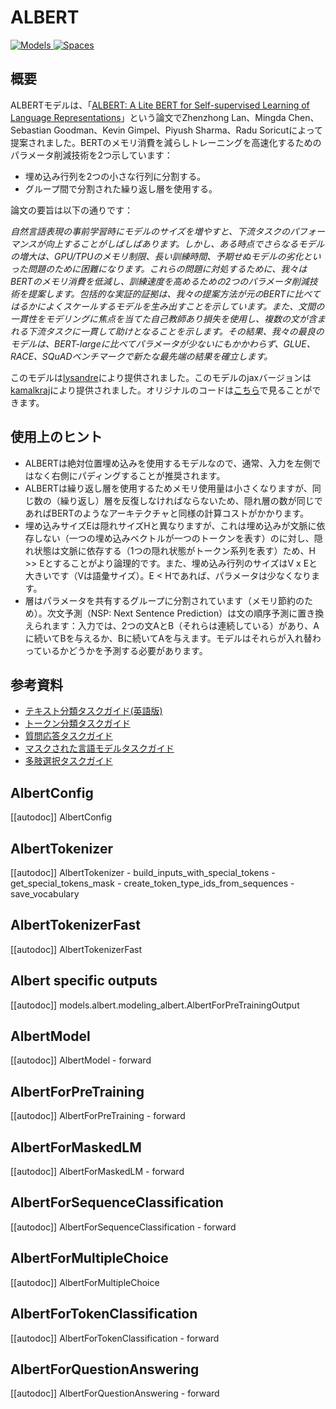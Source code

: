 <!--Copyright 2020 The HuggingFace Team. All rights reserved.

Licensed under the Apache License, Version 2.0 (the "License"); you may not use this file except in compliance with
the License. You may obtain a copy of the License at

http://www.apache.org/licenses/LICENSE-2.0

Unless required by applicable law or agreed to in writing, software distributed under the License is distributed on
an "AS IS" BASIS, WITHOUT WARRANTIES OR CONDITIONS OF ANY KIND, either express or implied. See the License for the
specific language governing permissions and limitations under the License.

⚠️ Note that this file is in Markdown but contain specific syntax for our doc-builder (similar to MDX) that may not be
rendered properly in your Markdown viewer.

-->

# ALBERT

<div class="flex flex-wrap space-x-1">
<a href="https://huggingface.co/models?filter=albert">
<img alt="Models" src="https://img.shields.io/badge/All_model_pages-albert-blueviolet">
</a>
<a href="https://huggingface.co/spaces/docs-demos/albert-base-v2">
<img alt="Spaces" src="https://img.shields.io/badge/%F0%9F%A4%97%20Hugging%20Face-Spaces-blue">
</a>
</div>

## 概要

ALBERTモデルは、「[ALBERT: A Lite BERT for Self-supervised Learning of Language Representations](https://huggingface.co/papers/1909.11942)」という論文でZhenzhong Lan、Mingda Chen、Sebastian Goodman、Kevin Gimpel、Piyush Sharma、Radu Soricutによって提案されました。BERTのメモリ消費を減らしトレーニングを高速化するためのパラメータ削減技術を2つ示しています：

- 埋め込み行列を2つの小さな行列に分割する。
- グループ間で分割された繰り返し層を使用する。

論文の要旨は以下の通りです：

*自然言語表現の事前学習時にモデルのサイズを増やすと、下流タスクのパフォーマンスが向上することがしばしばあります。しかし、ある時点でさらなるモデルの増大は、GPU/TPUのメモリ制限、長い訓練時間、予期せぬモデルの劣化といった問題のために困難になります。これらの問題に対処するために、我々はBERTのメモリ消費を低減し、訓練速度を高めるための2つのパラメータ削減技術を提案します。包括的な実証的証拠は、我々の提案方法が元のBERTに比べてはるかによくスケールするモデルを生み出すことを示しています。また、文間の一貫性をモデリングに焦点を当てた自己教師あり損失を使用し、複数の文が含まれる下流タスクに一貫して助けとなることを示します。その結果、我々の最良のモデルは、BERT-largeに比べてパラメータが少ないにもかかわらず、GLUE、RACE、SQuADベンチマークで新たな最先端の結果を確立します。*

このモデルは[lysandre](https://huggingface.co/lysandre)により提供されました。このモデルのjaxバージョンは[kamalkraj](https://huggingface.co/kamalkraj)により提供されました。オリジナルのコードは[こちら](https://github.com/google-research/ALBERT)で見ることができます。

## 使用上のヒント

- ALBERTは絶対位置埋め込みを使用するモデルなので、通常、入力を左側ではなく右側にパディングすることが推奨されます。
- ALBERTは繰り返し層を使用するためメモリ使用量は小さくなりますが、同じ数の（繰り返し）層を反復しなければならないため、隠れ層の数が同じであればBERTのようなアーキテクチャと同様の計算コストがかかります。
- 埋め込みサイズEは隠れサイズHと異なりますが、これは埋め込みが文脈に依存しない（一つの埋め込みベクトルが一つのトークンを表す）のに対し、隠れ状態は文脈に依存する（1つの隠れ状態がトークン系列を表す）ため、H >> Eとすることがより論理的です。また、埋め込み行列のサイズはV x Eと大きいです（Vは語彙サイズ）。E < Hであれば、パラメータは少なくなります。
- 層はパラメータを共有するグループに分割されています（メモリ節約のため）。次文予測（NSP: Next Sentence Prediction）は文の順序予測に置き換えられます：入力では、2つの文AとB（それらは連続している）があり、Aに続いてBを与えるか、Bに続いてAを与えます。モデルはそれらが入れ替わっているかどうかを予測する必要があります。

## 参考資料

- [テキスト分類タスクガイド(英語版)](../../en/tasks/sequence_classification)
- [トークン分類タスクガイド](../tasks/token_classification)
- [質問応答タスクガイド](../tasks/question_answering)
- [マスクされた言語モデルタスクガイド](../tasks/masked_language_modeling)
- [多肢選択タスクガイド](../tasks/multiple_choice)

## AlbertConfig

[[autodoc]] AlbertConfig

## AlbertTokenizer

[[autodoc]] AlbertTokenizer
    - build_inputs_with_special_tokens
    - get_special_tokens_mask
    - create_token_type_ids_from_sequences
    - save_vocabulary

## AlbertTokenizerFast

[[autodoc]] AlbertTokenizerFast

## Albert specific outputs

[[autodoc]] models.albert.modeling_albert.AlbertForPreTrainingOutput


## AlbertModel

[[autodoc]] AlbertModel
    - forward

## AlbertForPreTraining

[[autodoc]] AlbertForPreTraining
    - forward

## AlbertForMaskedLM

[[autodoc]] AlbertForMaskedLM
    - forward

## AlbertForSequenceClassification

[[autodoc]] AlbertForSequenceClassification
    - forward

## AlbertForMultipleChoice

[[autodoc]] AlbertForMultipleChoice

## AlbertForTokenClassification

[[autodoc]] AlbertForTokenClassification
    - forward

## AlbertForQuestionAnswering

[[autodoc]] AlbertForQuestionAnswering
    - forward

